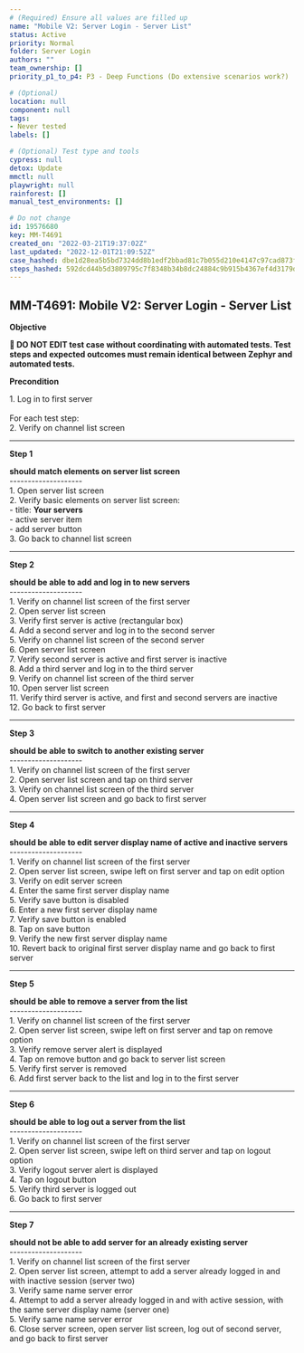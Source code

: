 ```yaml
---
# (Required) Ensure all values are filled up
name: "Mobile V2: Server Login - Server List"
status: Active
priority: Normal
folder: Server Login
authors: ""
team_ownership: []
priority_p1_to_p4: P3 - Deep Functions (Do extensive scenarios work?)

# (Optional)
location: null
component: null
tags: 
- Never tested
labels: []

# (Optional) Test type and tools
cypress: null
detox: Update
mmctl: null
playwright: null
rainforest: []
manual_test_environments: []

# Do not change
id: 19576680
key: MM-T4691
created_on: "2022-03-21T19:37:02Z"
last_updated: "2022-12-01T21:09:52Z"
case_hashed: dbe1d28ea5b5bd7324dd8b1edf2bbad81c7b055d210e4147c97cad873fafd96296e9ee8e13dfc2fb6b7ac371c503b858
steps_hashed: 592dcd44b5d3809795c7f8348b34b8dc24884c9b915b4367ef4d3179d04cf7d9021c6464409bc4770e42566aced30db4
---
```


<!-- (Auto-generated) Based on frontmatter's "key" and "name" -->

## MM-T4691: Mobile V2: Server Login - Server List

**Objective**

**🛑 DO NOT EDIT test case without coordinating with automated tests. Test steps and expected outcomes must remain identical between Zephyr and automated tests.**

**Precondition**

1\. Log in to first server\
\
For each test step:\
2\. Verify on channel list screen

---

**Step 1**

**should match elements on server list screen**\
\--------------------\
1\. Open server list screen\
2\. Verify basic elements on server list screen:\
\- title: **Your servers**\
\- active server item\
\- add server button\
3\. Go back to channel list screen

---

**Step 2**

**should be able to add and log in to new servers**\
\--------------------\
1\. Verify on channel list screen of the first server\
2\. Open server list screen\
3\. Verify first server is active (rectangular box)\
4\. Add a second server and log in to the second server\
5\. Verify on channel list screen of the second server\
6\. Open server list screen\
7\. Verify second server is active and first server is inactive\
8\. Add a third server and log in to the third server\
9\. Verify on channel list screen of the third server\
10\. Open server list screen\
11\. Verify third server is active, and first and second servers are inactive\
12\. Go back to first server

---

**Step 3**

**should be able to switch to another existing server**\
\--------------------\
1\. Verify on channel list screen of the first server\
2\. Open server list screen and tap on third server\
3\. Verify on channel list screen of the third server\
4\. Open server list screen and go back to first server

---

**Step 4**

**should be able to edit server display name of active and inactive servers**\
\--------------------\
1\. Verify on channel list screen of the first server\
2\. Open server list screen, swipe left on first server and tap on edit option\
3\. Verify on edit server screen\
4\. Enter the same first server display name\
5\. Verify save button is disabled\
6\. Enter a new first server display name\
7\. Verify save button is enabled\
8\. Tap on save button\
9\. Verify the new first server display name\
10\. Revert back to original first server display name and go back to first server

---

**Step 5**

**should be able to remove a server from the list**\
\--------------------\
1\. Verify on channel list screen of the first server\
2\. Open server list screen, swipe left on first server and tap on remove option\
3\. Verify remove server alert is displayed\
4\. Tap on remove button and go back to server list screen\
5\. Verify first server is removed\
6\. Add first server back to the list and log in to the first server

---

**Step 6**

**should be able to log out a server from the list**\
\--------------------\
1\. Verify on channel list screen of the first server\
2\. Open server list screen, swipe left on third server and tap on logout option\
3\. Verify logout server alert is displayed\
4\. Tap on logout button\
5\. Verify third server is logged out\
6\. Go back to first server

---

**Step 7**

**should not be able to add server for an already existing server**\
\--------------------\
1\. Verify on channel list screen of the first server\
2\. Open server list screen, attempt to add a server already logged in and with inactive session (server two)\
3\. Verify same name server error\
4\. Attempt to add a server already logged in and with active session, with the same server display name (server one)\
5\. Verify same name server error\
6\. Close server screen, open server list screen, log out of second server, and go back to first server

